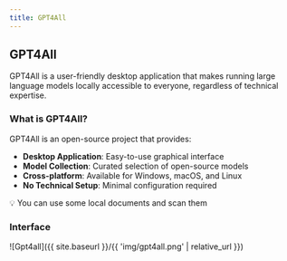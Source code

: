 ```yaml
---
title: GPT4All
---
```


## GPT4All

GPT4All is a user-friendly desktop application that makes running large language models locally accessible to everyone, regardless of technical expertise.

### What is GPT4All?

GPT4All is an open-source project that provides:
- **Desktop Application**: Easy-to-use graphical interface
- **Model Collection**: Curated selection of open-source models
- **Cross-platform**: Available for Windows, macOS, and Linux
- **No Technical Setup**: Minimal configuration required

:bulb: You can use some local documents and scan them 
 

### Interface

![Gpt4all]({{ site.baseurl }}/{{ 'img/gpt4all.png' | relative_url }})